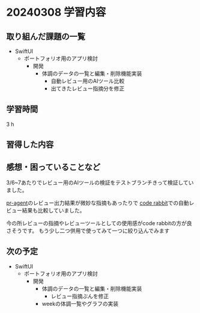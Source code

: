 # 20240308 学習内容

## 取り組んだ課題の一覧

- SwiftUI
  - ポートフォリオ用のアプリ検討
    - 開発
      - 体調のデータの一覧と編集・削除機能実装
        - 自動レビュー用のAIツール比較
        - 出てきたレビュー指摘分を修正

## 学習時間

3 h

## 習得した内容

## 感想・困っていることなど

3/6~7あたりでレビュー用のAIツールの検証をテストブランチきって検証していました。

[pr-agent](https://github.com/Codium-ai/pr-agent)のレビュー出力結果が微妙な指摘もあったりで
[code rabbit](https://coderabbit.ai)での自動レビュー結果も比較していました。

今の所レビューの指摘やレビューツールとしての使用感がcode rabbitの方が良さそうです。
もう少し二つ併用で使ってみて一つに絞り込んでみます

## 次の予定

- SwiftUI
  - ポートフォリオ用のアプリ検討
    - 開発
      - 体調のデータの一覧と編集・削除機能実装
        - レビュー指摘ぶんを修正
      - weekの体調一覧やグラフの実装
